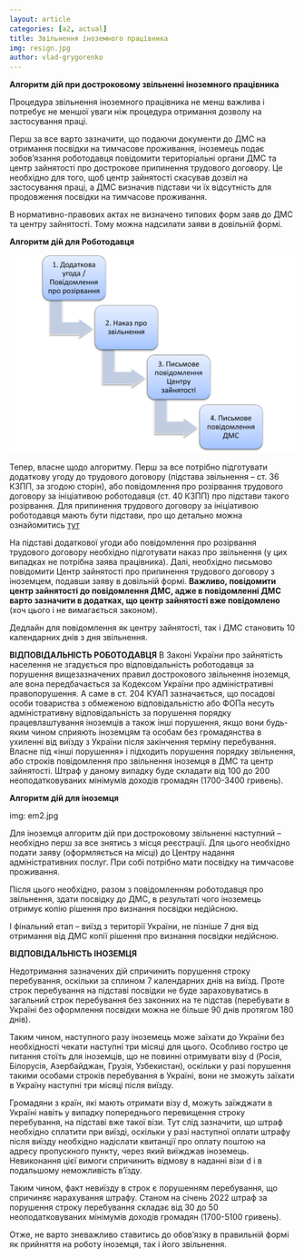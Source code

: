 ```yaml
---
layout: article
categories: [a2, actual]
title: Звільнення іноземного працівника
img: resign.jpg
author: vlad-grygorenko
---
```

**Алгоритм дій при достроковому звільненні іноземного працівника**

Процедура звільнення іноземного працівника не менш важлива і потребує не меншої уваги ніж процедура отримання дозволу на застосування праці.

Перш за все варто зазначити, що подаючи документи до ДМС на отримання посвідки на тимчасове проживання, іноземець подає зобов’язання роботодавця 
повідомити територіальні органи ДМС та центр зайнятості про дострокове припинення трудового договору. Це необхідно для того, щоб центр зайнятості 
скасував дозвіл на застосування праці, а ДМС визначив підстави чи їх відсутність для продовження посвідки на тимчасове проживання. 

В нормативно-правових актах не визначено типових форм заяв до ДМС та центру зайнятості. Тому можна надсилати заяви в довільній формі.

**Алгоритм дій для Роботодавця**

![image](/images/em1.jpg.png)

Тепер, власне щодо алгоритму. Перш за все потрібно підготувати додаткову угоду до трудового договору (підстава звільнення – ст. 36 КЗПП, за згодою сторін), 
або повідомлення про розірвання трудового договору за ініціативою роботодавця (ст. 40 КЗПП) про підстави такого розірвання. Для припинення трудового договору 
за ініціативою роботодавця мають бути підстави, про що детально можна ознайомитись [тут](https://minjust.gov.ua/m/str_9999)

На підставі додаткової угоди або повідомлення про розірвання трудового договору необхідно підготувати наказ про звільнення (у цих випадках не потрібна заява працівника). 
Далі, необхідно письмово повідомити Центр зайнятості про припинення трудового договору з іноземцем, подавши заяву в довільній формі. **Важливо, повідомити центр зайнятості
до повідомлення ДМС, адже в повідомленні ДМС варто зазначити в додатках, що центр зайнятості вже повідомлено** (хоч цього і не вимагається законом). 

Дедлайн для повідомлення як центру зайнятості, так і ДМС становить 10 календарних днів з дня звільнення.

**ВІДПОВІДАЛЬНІСТЬ РОБОТОДАВЦЯ**
В Законі України про зайнятість населення не згадується про відповідальність роботодавця за порушення вищезазначених правил дострокового звільнення іноземця, 
але вона передбачається за Кодексом України про адміністративні правопорушення. А саме в ст. 204 КУАП зазначається, що посадові особи товариства з обмеженою 
відповідальністю або ФОПа несуть адміністративну відповідальність за порушення порядку працевлаштування іноземців а також інші порушення, якщо вони будь-яким 
чином сприяють іноземцям та особам без громадянства в ухиленні від виїзду з України після закінчення терміну перебування. Власне під «інші порушення» і підходить 
порушення порядку звільнення, або строків повідомлення про звільнення іноземця в ДМС та центр зайнятості. Штраф у даному випадку буде складати від 100 до 200 
неоподатковуваних мінімумів доходів громадян (1700-3400 гривень).

**Алгоритм дій для іноземця**

img: em2.jpg

Для іноземця алгоритм дій при достроковому звільненні наступний – необхідно перш за все знятись з місця реєстрації. Для цього необхідно подати заяву 
(оформляється на місці) до Центру надання адміністративних послуг. При собі потрібно мати посвідку на тимчасове проживання.

Після цього необхідно, разом з повідомленням роботодавця про звільнення, здати посвідку до ДМС, в результаті чого іноземець отримує копію рішення про визнання посвідки недійсною. 

І фінальний етап – виїзд з території України, не пізніше 7 дня від отримання від ДМС копії рішення про визнання посвідки недійсною.

**ВІДПОВІДАЛЬНІСТЬ ІНОЗЕМЦЯ**

Недотримання зазначених дій спричинить порушення строку перебування, оскільки за сплином 7 календарних днів на виїзд. Проте строк перебування на підставі 
посвідки не буде зараховуватись в загальний строк перебування без законних на те підстав (перебувати в Україні без оформлення посвідки можна не більше 90 
днів протягом 180 днів). 

Таким чином, наступного разу іноземець може заїхати до України без необхідності чекати наступні три місяці для цього. Особливо гостро це питання стоїть для 
іноземців, що не повинні отримувати візу d (Росія, Білорусія, Азербайджан, Грузія, Узбекистан), оскільки у разі порушення такими особами строків перебування 
в Україні, вони не зможуть заїхати в Україну наступні три місяці після виїзду.

Громадяни з країн, які мають отримати візу d, можуть заїжджати в Україні навіть у випадку попереднього перевищення строку перебування, на підставі вже такої візи. 
Тут слід зазначити, що штраф необхідно сплатити при виїзді, оскільки у разі наступної оплати штрафу після виїзду необхідно надіслати квитанції про оплату поштою на 
адресу пропускного пункту, через який виїжджав іноземець. Невиконання цієї вимоги спричинить відмову в наданні візи d і в подальшому неможливість в’їзду.

Таким чином, факт невиїзду в строк є порушенням перебування, що спричиняє нарахування штрафу. Станом на січень 2022 штраф за порушення строку перебування складає 
від 30 до 50 неоподатковуваних мінімумів доходів громадян (1700-5100 гривень).

Отже, не варто зневажливо ставитись до обов’язку в правильній формі як прийняття на роботу іноземця, так і його звільнення.



